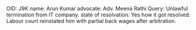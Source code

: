 OID: J9K
name: Arun Kumar
advocate: Adv. Meena Rathi
Query: Unlawful termination from IT company.
state of resolvation: Yes
how it got resolved: Labour court reinstated him with partial back wages after arbitration.
